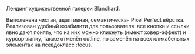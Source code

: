 Лендинг художественной галереи Blanchard.

Выполенена чистая, адаптивная, семантическая Pixel Perfect вёрстка. Реализован удобный юзабилити для пользователя: все кнопки и ссылки явно дают
понять, что на них можно кликнуть (имеют ховер-эффект) и курсор-лапку, также отменён outline, но заменён на всех кликабельных элементах на псевдокласс :focus.
